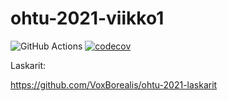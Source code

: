 # ohtu-2021-viikko1

![GitHub Actions](https://github.com/VoxBorealis/ohtu-2021-viikko1/workflows/CI/badge.svg)
[![codecov](https://codecov.io/gh/VoxBorealis/ohtu-2021-viikko1/branch/main/graph/badge.svg?token=3BQ0YTM4E0)](https://codecov.io/gh/VoxBorealis/ohtu-2021-viikko1)

Laskarit:

https://github.com/VoxBorealis/ohtu-2021-laskarit